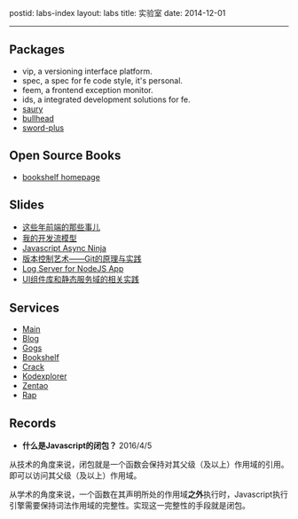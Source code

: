 postid: labs-index
layout: labs
title: 实验室
date: 2014-12-01

---

## Packages

- vip, a versioning interface platform.
- spec, a spec for fe code style, it's personal.
- feem, a frontend exception monitor.
- ids, a integrated development solutions for fe.
- [saury](https://github.com/gejiawen/saury)
- [bullhead](https://github.com/gejiawen/bullhead)
- [sword-plus](https://github.com/gejiawen/sword-plus)


## Open Source Books

- [bookshelf homepage](http://book.gejiawen.com)


## Slides

- [这些年前端的那些事儿](http://blog.gejiawen.com/slides/things-for-fe-in-these-years)
- [我的开发流模型](http://blog.gejiawen.com/slides/my-dev-workflows)
- [Javascript Async Ninja](http://blog.gejiawen.com/slides/javascript-async-ninja)
- [版本控制艺术——Git的原理与实践](http://blog.gejiawen.com/slides/git-theory-and-practise)
- [Log Server for NodeJS App](http://blog.gejiawen.com/slides/log-server-for-nodejs-app)
- [UI组件库和静态服务域的相关实践](http://blog.gejiawen.com/slides/how-to-build-ui-widget-and-static-domain)


## Services

- [Main](http://www.gejiawen.com)
- [Blog](http://blog.gejiawen.com)
- [Gogs](http://gogs.gejiawen.com)
- [Bookshelf](http://book.gejiawen.com)
- [Crack](http://crack.gejiawen.com)
- [Kodexplorer](http://kodexplorer.gejiawen.com)
- [Zentao](http://zentao.gejiawen.com)
- [Rap](http://rap.gejiawen.com)

## Records

- **什么是Javascript的闭包？** 2016/4/5

从技术的角度来说，闭包就是一个函数会保持对其父级（及以上）作用域的引用。即可以访问其父级（及以上）作用域。

从学术的角度来说，一个函数在其声明所处的作用域**之外**执行时，Javascript执行引擎需要保持词法作用域的完整性。实现这一完整性的手段就是闭包。




